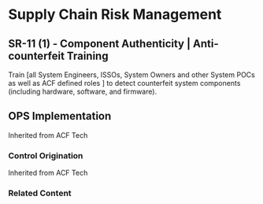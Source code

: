 # Supply Chain Risk Management
## SR-11 (1) - Component Authenticity | Anti-counterfeit Training

Train [all System Engineers, ISSOs, System Owners and other System POCs as well as ACF defined roles ] to detect counterfeit system components (including hardware, software, and firmware).

## OPS Implementation

Inherited from ACF Tech

### Control Origination

Inherited from ACF Tech

### Related Content
